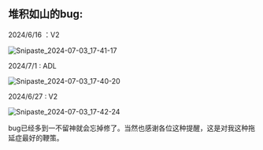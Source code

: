 ## 堆积如山的bug:

2024/6/16 ：V2

![Snipaste_2024-07-03_17-41-17](https://image.baidu.com/search/down?url=https://img9.doubanio.com/view/photo/l/public/p2910211215.webp)

2024/7/1  : ADL

![Snipaste_2024-07-03_17-40-20](https://image.baidu.com/search/down?url=https://img3.doubanio.com/view/photo/l/public/p2910211217.webp)

2024/6/27 : V2

![Snipaste_2024-07-03_17-42-24](https://image.baidu.com/search/down?url=https://img9.doubanio.com/view/photo/l/public/p2910211216.webp)



bug已经多到一不留神就会忘掉修了。当然也感谢各位这种提醒，这是对我这种拖延症最好的鞭策。